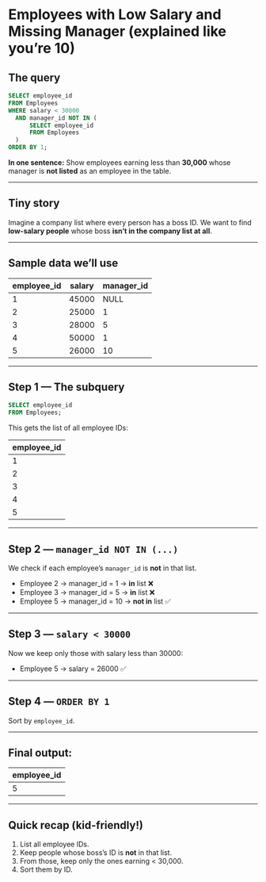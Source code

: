 # Employees with Low Salary and Missing Manager (explained like you’re 10)

## The query

```sql
SELECT employee_id 
FROM Employees 
WHERE salary < 30000  
  AND manager_id NOT IN (
      SELECT employee_id
      FROM Employees
  )
ORDER BY 1;
```

**In one sentence:** Show employees earning less than **30,000** whose manager is **not listed** as an employee in the table.

---

## Tiny story

Imagine a company list where every person has a boss ID. We want to find **low-salary people** whose boss **isn’t in the company list at all**.

---

## Sample data we’ll use

| employee\_id | salary | manager\_id |
| ------------ | ------ | ----------- |
| 1            | 45000  | NULL        |
| 2            | 25000  | 1           |
| 3            | 28000  | 5           |
| 4            | 50000  | 1           |
| 5            | 26000  | 10          |

---

## Step 1 — The subquery

```sql
SELECT employee_id
FROM Employees;
```

This gets the list of all employee IDs:

| employee\_id |
| ------------ |
| 1            |
| 2            |
| 3            |
| 4            |
| 5            |

---

## Step 2 — `manager_id NOT IN (...)`

We check if each employee’s `manager_id` is **not** in that list.

* Employee 2 → manager\_id = 1 → **in** list ❌
* Employee 3 → manager\_id = 5 → **in** list ❌
* Employee 5 → manager\_id = 10 → **not in** list ✅

---

## Step 3 — `salary < 30000`

Now we keep only those with salary less than 30000:

* Employee 5 → salary = 26000 ✅

---

## Step 4 — `ORDER BY 1`

Sort by `employee_id`.

---

## Final output:

| employee\_id |
| ------------ |
| 5            |

---

## Quick recap (kid-friendly!)

1. List all employee IDs.
2. Keep people whose boss’s ID is **not** in that list.
3. From those, keep only the ones earning < 30,000.
4. Sort them by ID.
